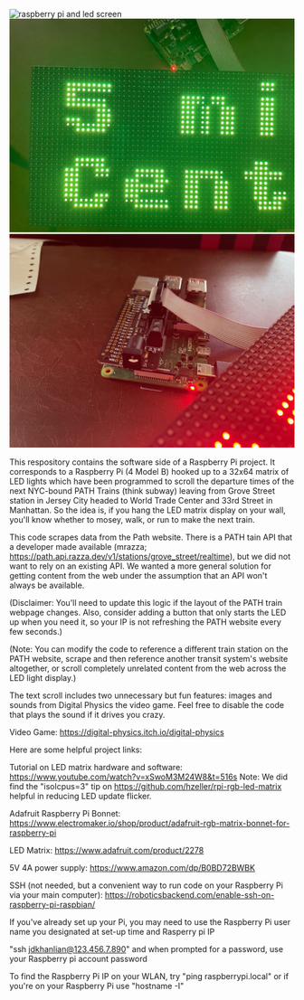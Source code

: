 ![raspberry pi and led screen](./img/path_time_scroll.GIF)
![train time](./img/time_to_train.jpg)
![raspberry pi 4b](./img/raspberryPi4b.jpg)

This respository contains the software side of a Raspberry Pi project. It corresponds to a Raspberry Pi (4 Model B) hooked up to a 32x64 matrix of LED lights which have been programmed to scroll the departure times of the next NYC-bound PATH Trains (think subway) leaving from Grove Street station in Jersey City headed to World Trade Center and 33rd Street in Manhattan. So the idea is, if you hang the LED matrix display on your wall, you'll know whether to mosey, walk, or run to make the next train. 

This code scrapes data from the Path website. There is a PATH tain API that a developer made available (mrazza; https://path.api.razza.dev/v1/stations/grove_street/realtime), but we did not want to rely on an existing API. We wanted a more general solution for getting content from the web under the assumption that an API won't always be available. 

(Disclaimer: You'll need to update this logic if the layout of the PATH train webpage changes. Also, consider adding a button that only starts the LED up when you need it, so your IP is not refreshing the PATH website every few seconds.)

(Note: You can modify the code to reference a different train station on the PATH website, scrape and then reference another transit system's website altogether, or scroll completely unrelated content from the web across the LED light display.)

The text scroll includes two unnecessary but fun features: images and sounds from Digital Physics the video game. Feel free to disable the code that plays the sound if it drives you crazy.

Video Game:
https://digital-physics.itch.io/digital-physics

Here are some helpful project links:

Tutorial on LED matrix hardware and software:
https://www.youtube.com/watch?v=xSwoM3M24W8&t=516s
Note: We did find the "isolcpus=3" tip on https://github.com/hzeller/rpi-rgb-led-matrix helpful in reducing LED update flicker.

Adafruit Raspberry Pi Bonnet:
https://www.electromaker.io/shop/product/adafruit-rgb-matrix-bonnet-for-raspberry-pi

LED Matrix:
https://www.adafruit.com/product/2278

5V 4A power supply:
https://www.amazon.com/dp/B0BD72BWBK

SSH (not needed, but a convenient way to run code on your Raspberry Pi via your main computer):
https://roboticsbackend.com/enable-ssh-on-raspberry-pi-raspbian/

If you've already set up your Pi, you may need to use the Raspberry Pi user name you designated at set-up time and Rasperry pi IP

"ssh jdkhanlian@123.456.7.890" and when prompted for a password, use your Raspberry pi account password

To find the Raspberry Pi IP on your WLAN, try "ping raspberrypi.local" or if you're on your Raspberry Pi use "hostname -I"




